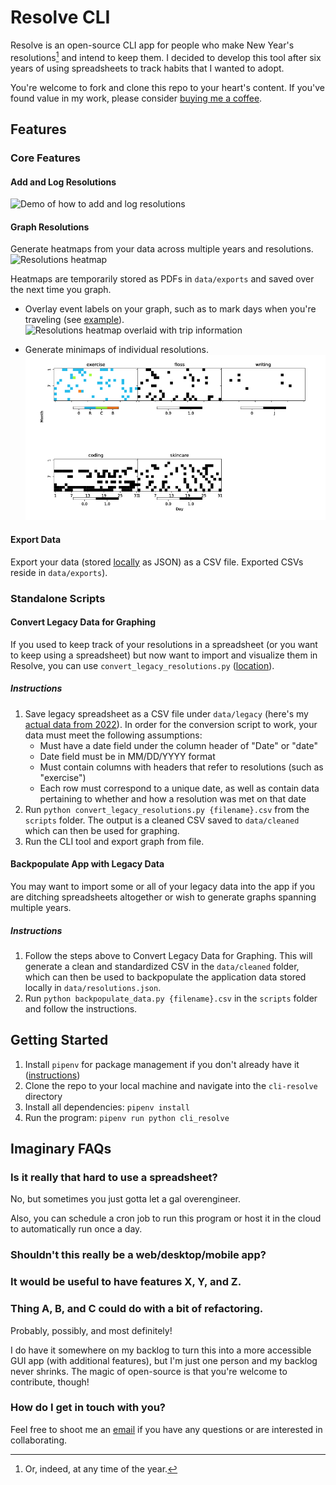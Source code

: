 # Resolve CLI

Resolve is an open-source CLI app for people who make New Year's resolutions[^1] and intend to keep them. I decided to develop this tool after six years of using spreadsheets to track habits that I wanted to adopt.

You're welcome to fork and clone this repo to your heart's content. If you've found value in my work, please consider [buying me a coffee](https://ko-fi.com/snickerdoodle_studio).

## Features
### Core Features
#### Add and Log Resolutions
![Demo of how to add and log resolutions](images/resolutions.gif)

#### Graph Resolutions
Generate heatmaps from your data across multiple years and resolutions.
![Resolutions heatmap](images/heatmap.png)

Heatmaps are temporarily stored as PDFs in `data/exports` and saved over the next time you graph.

* Overlay event labels on your graph, such as to mark days when you're traveling (see [example](data/trips.json)).
![Resolutions heatmap overlaid with trip information](images/heatmap_with_travel.png)

* Generate minimaps of individual resolutions. 
![Mini heatmaps of individual resolutions](images/minimaps.png)

#### Export Data
Export your data (stored [locally](data/resolutions.json) as JSON) as a CSV file. Exported CSVs reside in `data/exports`).

### Standalone Scripts
#### Convert Legacy Data for Graphing
If you used to keep track of your resolutions in a spreadsheet (or you want to keep using a spreadsheet) but now want to import and visualize them in Resolve, you can use `convert_legacy_resolutions.py` ([location](scripts/convert_legacy_resolutions.py)).
##### Instructions
1. Save legacy spreadsheet as a CSV file under `data/legacy` (here's my [actual data from 2022](data/legacy/nyr22.csv)). In order for the conversion script to work, your data must meet the following assumptions:
   - Must have a date field under the column header of "Date" or "date"
   - Date field must be in MM/DD/YYYY format
   - Must contain columns with headers that refer to resolutions (such as "exercise")
   - Each row must correspond to a unique date, as well as contain data pertaining to whether and how a resolution was met on that date
2. Run `python convert_legacy_resolutions.py {filename}.csv` from the `scripts` folder. The output is a cleaned CSV saved to `data/cleaned` which can then be used for graphing.
3. Run the CLI tool and export graph from file.

#### Backpopulate App with Legacy Data
You may want to import some or all of your legacy data into the app if you are ditching spreadsheets altogether or wish to generate graphs spanning multiple years.
##### Instructions
1. Follow the steps above to Convert Legacy Data for Graphing. This will generate a clean and standardized CSV in the `data/cleaned` folder, which can then be used to backpopulate the application data stored locally in `data/resolutions.json`.
2. Run `python backpopulate_data.py {filename}.csv` in the `scripts` folder and follow the instructions.

## Getting Started
1. Install `pipenv` for package management if you don't already have it ([instructions](https://pipenv.pypa.io/en/latest/))
2. Clone the repo to your local machine and navigate into the `cli-resolve` directory
3. Install all dependencies: `pipenv install`
4. Run the program: `pipenv run python cli_resolve`

## Imaginary FAQs
### Is it really that hard to use a spreadsheet?
No, but sometimes you just gotta let a gal overengineer.

Also, you can schedule a cron job to run this program or host it in the cloud to automatically run once a day.

### Shouldn't this really be a web/desktop/mobile app?
### It would be useful to have features X, Y, and Z.
### Thing A, B, and C could do with a bit of refactoring.
Probably, possibly, and most definitely!

I do have it somewhere on my backlog to turn this into a more accessible GUI app (with additional features), but I'm just one person and my backlog never shrinks. The magic of open-source is that you're welcome to contribute, though!

### How do I get in touch with you?

Feel free to shoot me an [email](mailto:snickerdoodle.studio@gmail.com) if you have any questions or are interested in collaborating.

[^1]: Or, indeed, at any time of the year.
